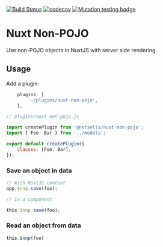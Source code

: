 [![Build Status](https://travis-ci.com/netsells/nuxt-non-pojo.svg?branch=master)](https://travis-ci.com/netsells/nuxt-non-pojo)
[![codecov](https://codecov.io/gh/netsells/nuxt-non-pojo/branch/master/graph/badge.svg)](https://codecov.io/gh/netsells/nuxt-non-pojo)
[![Mutation testing badge](https://img.shields.io/endpoint?style=flat&url=https%3A%2F%2Fbadge-api.stryker-mutator.io%2Fgithub.com%2Fnetsells%2Fnuxt-non-pojo%2Fmaster)](https://dashboard.stryker-mutator.io/reports/github.com/netsells/nuxt-non-pojo/master)

# Nuxt Non-POJO

Use non-POJO objects in NuxtJS with server side rendering.

## Usage

Add a plugin:

```javascript
    plugins: [
        '~/plugins/nuxt-non-pojo',
    ],
```

```javascript
// plugins/nuxt-non-pojo.js

import createPlugin from '@netsells/nuxt-non-pojo';
import { Foo, Bar } from '../models';

export default createPlugin({
    classes: [Foo, Bar],
});
```

### Save an object in data

```javascript
// With NuxtJS context
app.$nnp.save(foo);

// In a component

this.$nnp.save(foo);
```

### Read an object from data

```javascript
this.$nnp(foo)
```
